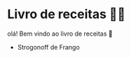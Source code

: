# Livro de receitas :man_cook:

olá! Bem vindo ao livro de receitas :wave:

- Strogonoff de Frango



